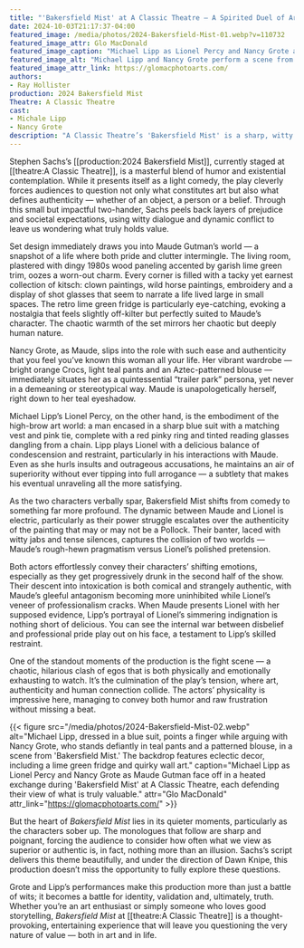 ```yaml
---
title: "'Bakersfield Mist' at A Classic Theatre – A Spirited Duel of Art, Ego and Identity"
date: 2024-10-03T21:17:37-04:00
featured_image: /media/photos/2024-Bakersfield-Mist-01.webp?v=110732
featured_image_attr: Glo MacDonald
featured_image_caption: "Michael Lipp as Lionel Percy and Nancy Grote as Maude Gutman engage in a tense moment during Bakersfield Mist at A Classic Theatre, as Lionel evaluates the authenticity of a painting."
featured_image_alt: "Michael Lipp and Nancy Grote perform a scene from Bakersfield Mist, with Lipp dressed in a sharp suit and Grote in bright teal pants, against a cluttered backdrop of eclectic art and retro furniture."
featured_image_attr_link: https://glomacphotoarts.com/
authors: 
- Ray Hollister
production: 2024 Bakersfield Mist
Theatre: A Classic Theatre
cast: 
- Michale Lipp
- Nancy Grote
description: "A Classic Theatre’s 'Bakersfield Mist' is a sharp, witty exploration of art and authenticity. Nancy Grote and Michael Lipp shine in this riveting battle of wits and egos."
---
```

Stephen Sachs’s [[production:2024 Bakersfield Mist]], currently staged at [[theatre:A Classic Theatre]], is a masterful blend of humor and existential contemplation. While it presents itself as a light comedy, the play cleverly forces audiences to question not only what constitutes art but also what defines authenticity — whether of an object, a person or a belief. Through this small but impactful two-hander, Sachs peels back layers of prejudice and societal expectations, using witty dialogue and dynamic conflict to leave us wondering what truly holds value.

Set design immediately draws you into Maude Gutman’s world — a snapshot of a life where both pride and clutter intermingle. The living room, plastered with dingy 1980s wood paneling accented by garish lime green trim, oozes a worn-out charm. Every corner is filled with a tacky yet earnest collection of kitsch: clown paintings, wild horse paintings, embroidery and a display of shot glasses that seem to narrate a life lived large in small spaces. The retro lime green fridge is particularly eye-catching, evoking a nostalgia that feels slightly off-kilter but perfectly suited to Maude’s character. The chaotic warmth of the set mirrors her chaotic but deeply human nature.

Nancy Grote, as Maude, slips into the role with such ease and authenticity that you feel you’ve known this woman all your life. Her vibrant wardrobe — bright orange Crocs, light teal pants and an Aztec-patterned blouse — immediately situates her as a quintessential “trailer park” persona, yet never in a demeaning or stereotypical way. Maude is unapologetically herself, right down to her teal eyeshadow.

Michael Lipp’s Lionel Percy, on the other hand, is the embodiment of the high-brow art world: a man encased in a sharp blue suit with a matching vest and pink tie, complete with a red pinky ring and tinted reading glasses dangling from a chain. Lipp plays Lionel with a delicious balance of condescension and restraint, particularly in his interactions with Maude. Even as she hurls insults and outrageous accusations, he maintains an air of superiority without ever tipping into full arrogance — a subtlety that makes his eventual unraveling all the more satisfying.

As the two characters verbally spar, Bakersfield Mist shifts from comedy to something far more profound. The dynamic between Maude and Lionel is electric, particularly as their power struggle escalates over the authenticity of the painting that may or may not be a Pollock. Their banter, laced with witty jabs and tense silences, captures the collision of two worlds — Maude’s rough-hewn pragmatism versus Lionel’s polished pretension.

Both actors effortlessly convey their characters’ shifting emotions, especially as they get progressively drunk in the second half of the show. Their descent into intoxication is both comical and strangely authentic, with Maude’s gleeful antagonism becoming more uninhibited while Lionel’s veneer of professionalism cracks. When Maude presents Lionel with her supposed evidence, Lipp’s portrayal of Lionel’s simmering indignation is nothing short of delicious. You can see the internal war between disbelief and professional pride play out on his face, a testament to Lipp’s skilled restraint.

One of the standout moments of the production is the fight scene — a chaotic, hilarious clash of egos that is both physically and emotionally exhausting to watch. It’s the culmination of the play’s tension, where art, authenticity and human connection collide. The actors’ physicality is impressive here, managing to convey both humor and raw frustration without missing a beat.

{{< figure src="/media/photos/2024-Bakersfield-Mist-02.webp" alt="Michael Lipp, dressed in a blue suit, points a finger while arguing with Nancy Grote, who stands defiantly in teal pants and a patterned blouse, in a scene from 'Bakersfield Mist.' The backdrop features eclectic decor, including a lime green fridge and quirky wall art." caption="Michael Lipp as Lionel Percy and Nancy Grote as Maude Gutman face off in a heated exchange during 'Bakersfield Mist' at A Classic Theatre, each defending their view of what is truly valuable." attr="Glo MacDonald" attr_link="https://glomacphotoarts.com/" >}}

But the heart of *Bakersfield Mist* lies in its quieter moments, particularly as the characters sober up. The monologues that follow are sharp and poignant, forcing the audience to consider how often what we view as superior or authentic is, in fact, nothing more than an illusion. Sachs’s script delivers this theme beautifully, and under the direction of Dawn Knipe, this production doesn’t miss the opportunity to fully explore these questions.

Grote and Lipp’s performances make this production more than just a battle of wits; it becomes a battle for identity, validation and, ultimately, truth. Whether you’re an art enthusiast or simply someone who loves good storytelling, *Bakersfield Mist* at [[theatre:A Classic Theatre]] is a thought-provoking, entertaining experience that will leave you questioning the very nature of value — both in art and in life.